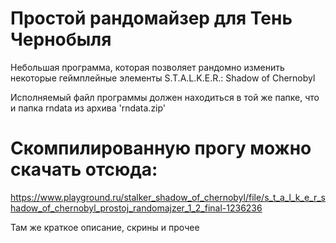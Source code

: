 # Простой рандомайзер для Тень Чернобыля
Небольшая программа, которая позволяет рандомно изменить некоторые геймплейные элементы S.T.A.L.K.E.R.: Shadow of Chernobyl

Исполняемый файл программы должен находиться в той же папке, что и папка rndata из архива 'rndata.zip'

# Скомпилированную прогу можно скачать отсюда: 
https://www.playground.ru/stalker_shadow_of_chernobyl/file/s_t_a_l_k_e_r_shadow_of_chernobyl_prostoj_randomajzer_1_2_final-1236236

Там же краткое описание, скрины и прочее
